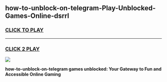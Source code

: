 
## how-to-unblock-on-telegram-Play-Unblocked-Games-Online-dsrrl
<h3>
<a href="https://premium76.site?title=how-to-unblock-on-telegram&ref=25A">CLICK TO PLAY</a></h3>
<hr>

<h3>
<a href="https://premium76.site?title=how-to-unblock-on-telegram&ref=25A">CLICK 2 PLAY</a>
  
</h3>

<a href="https://premium76.site?title=how-to-unblock-on-telegram&ref=25A"><img src="https://clearcache.store/games.png"></a>


**how-to-unblock-on-telegram games unblocked: Your Gateway to Fun and Accessible Online Gaming**
